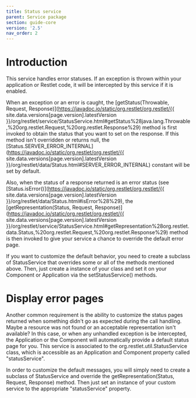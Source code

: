 ```yaml
---
title: Status service
parent: Service package
section: guide-core
version: '2.5'
nav_order: 2
---
```

# Introduction

This service handles error statuses. If an exception is thrown within
your application or Restlet code, it will be intercepted by this service
if it is enabled.

When an exception or an error is caught, the [getStatus(Throwable,
Request,
Response)](https://javadoc.io/static/org.restlet/org.restlet/{{ site.data.versions[page.version].latestVersion }}/org/restlet/service/StatusService.html#getStatus%28java.lang.Throwable,%20org.restlet.Request,%20org.restlet.Response%29)
method is first invoked to obtain the status that you want to set on the
response. If this method isn't overridden or returns null, the
[Status.SERVER\_ERROR\_INTERNAL](https://javadoc.io/static/org.restlet/org.restlet/{{ site.data.versions[page.version].latestVersion }}/org/restlet/data/Status.html#SERVER_ERROR_INTERNAL)
constant will be set by default.

Also, when the status of a response returned is an error status (see
[Status.isError()](https://javadoc.io/static/org.restlet/org.restlet/{{ site.data.versions[page.version].latestVersion }}/org/restlet/data/Status.html#isError%28%29),
the [getRepresentation(Status, Request,
Response)](https://javadoc.io/static/org.restlet/org.restlet/{{ site.data.versions[page.version].latestVersion }}/org/restlet/service/StatusService.html#getRepresentation%28org.restlet.data.Status,%20org.restlet.Request,%20org.restlet.Response%29)
method is then invoked to give your service a chance to override the
default error page.

If you want to customize the default behavior, you need to create a
subclass of StatusService that overrides some or all of the methods
mentioned above. Then, just create a instance of your class and set it
on your Component or Application via the setStatusService() methods.

# Display error pages

Another common requirement is the ability to customize the status pages
returned when something didn't go as expected during the call handling.
Maybe a resource was not found or an acceptable representation isn't
available? In this case, or when any unhandled exception is be
intercepted, the Application or the Component will automatically provide
a default status page for you. This service is associated to the
org.restlet.util.StatusService class, which is accessible as an
Application and Component property called "statusService".

In order to customize the default messages, you will simply need to
create a subclass of StatusService and override the
getRepresentation(Status, Request, Response) method. Then just set an
instance of your custom service to the appropriate "statusService"
property.
